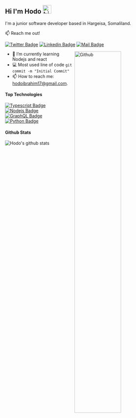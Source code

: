 ## Hi I'm Hodo <img src="https://user-images.githubusercontent.com/1303154/88677602-1635ba80-d120-11ea-84d8-d263ba5fc3c0.gif" width="28px" alt="hi">

I'm a junior software developer based in Hargeisa, Somaliland.

:mailbox: Reach me out!

[![Twitter Badge](https://img.shields.io/badge/-@hodamman-1ca0f1?style=flat&labelColor=1ca0f1&logo=twitter&logoColor=white&link=https://twitter.com/Ipenywis)](https://twitter.com/hodamman) [![Linkedin Badge](https://img.shields.io/badge/-hodo-0e76a8?style=flat&labelColor=0e76a8&logo=linkedin&logoColor=white)](https://www.linkedin.com/in/hodo-ibrahim-98237a202/) [![Mail Badge](https://img.shields.io/badge/-hodo-c0392b?style=flat&labelColor=c0392b&logo=gmail&logoColor=white)](mailto:hodoibrahim17@gmail.com)

<img width="55%" align="right" alt="Github" src="https://raw.githubusercontent.com/onimur/.github/master/.resources/git-header.svg" />
<!-- TODO: Add last video link -->

- 🔭 I’m currently learning Nodejs and react
- :computer: Most used line of code `git commit -m "Initial Commit"`
- 📫 How to reach me: hodoibrahim17@gmail.com.

#### Top Technologies

<!-- TODO: Make technologies links takes you to repositories -->

[![Typescript Badge](https://img.shields.io/badge/-Typescript-007acc?style=for-the-badge&labelColor=black&logo=typescript&logoColor=007acc)](#) [![Nodejs Badge](https://img.shields.io/badge/-Nodejs-3C873A?style=for-the-badge&labelColor=black&logo=node.js&logoColor=3C873A)](#) [![GraphQL Badge](https://img.shields.io/badge/-GraphQl-e535ab?style=for-the-badge&labelColor=black&logo=graphql&logoColor=e535ab)](#) [![Python Badge](https://img.shields.io/badge/-Flutter-3F79AC?style=for-the-badge&labelColor=black&logo=flutter&logoColor=3F79AC)](#)

#### Github Stats

![Hodo's github stats](https://github-readme-stats.vercel.app/api?username=hoodfk&count_private=true&theme=tokyonight&hide=contribs,prs)
